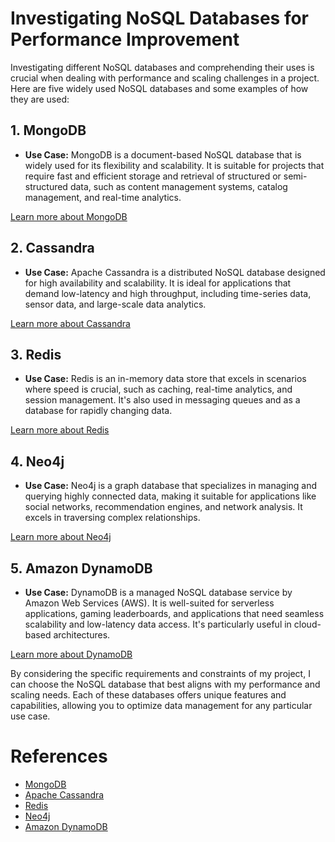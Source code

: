 # Investigating NoSQL Databases for Performance Improvement

Investigating different NoSQL databases and comprehending their uses is crucial when dealing with performance and scaling challenges in a project. Here are five widely used NoSQL databases and some examples of how they are used:

## 1. MongoDB

* **Use Case:** MongoDB is a document-based NoSQL database that is widely used for its flexibility and scalability. It is suitable for projects that require fast and efficient storage and retrieval of structured or semi-structured data, such as content management systems, catalog management, and real-time analytics.

[Learn more about MongoDB](https://www.mongodb.com/)

## 2. Cassandra

* **Use Case:** Apache Cassandra is a distributed NoSQL database designed for high availability and scalability. It is ideal for applications that demand low-latency and high throughput, including time-series data, sensor data, and large-scale data analytics.

[Learn more about Cassandra](http://cassandra.apache.org/)

## 3. Redis

* **Use Case:** Redis is an in-memory data store that excels in scenarios where speed is crucial, such as caching, real-time analytics, and session management. It's also used in messaging queues and as a database for rapidly changing data.

[Learn more about Redis](https://redis.io/)

## 4. Neo4j

* **Use Case:** Neo4j is a graph database that specializes in managing and querying highly connected data, making it suitable for applications like social networks, recommendation engines, and network analysis. It excels in traversing complex relationships.

[Learn more about Neo4j](https://neo4j.com/)

## 5. Amazon DynamoDB

* **Use Case:** DynamoDB is a managed NoSQL database service by Amazon Web Services (AWS). It is well-suited for serverless applications, gaming leaderboards, and applications that need seamless scalability and low-latency data access. It's particularly useful in cloud-based architectures.

[Learn more about DynamoDB](https://aws.amazon.com/dynamodb/)

By considering the specific requirements and constraints of my project, I can choose the NoSQL database that best aligns with my performance and scaling needs. Each of these databases offers unique features and capabilities, allowing you to optimize data management for any particular use case.

# References
* [MongoDB](https://www.mongodb.com/)
* [Apache Cassandra](http://cassandra.apache.org/)
* [Redis](https://redis.io/)
* [Neo4j](https://neo4j.com/)
* [Amazon DynamoDB](https://aws.amazon.com/dynamodb/)
